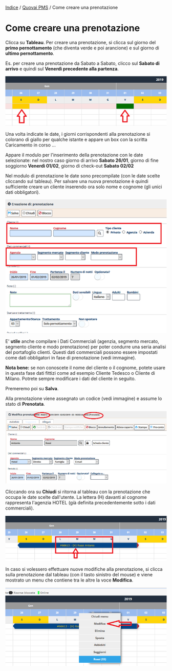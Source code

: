 

[Indice](index.html) / [Quovai PMS](quovai-pms-it.md) / Come creare una prenotazione

# Come creare una prenotazione

Clicca su **Tableau**. Per creare una prenotazione, si clicca sul giorno del **primo pernottamento** (che diventa verde e poi arancione) e sul giorno di **ultimo pernottamento**.

Es. per creare una prenotazione da Sabato a Sabato, clicco sul **Sabato di arrivo** e quindi sul **Venerdì precedente alla partenza**.

![](images/booking-001c.png)

Una volta indicate le date, i giorni corrispondenti alla prenotazione si colorano di giallo per qualche istante e appare un box con la scritta Caricamento in corso …

Appare il modulo per l'inserimento della prenotazione con le date selezionate:
nel nostro caso giorno di arrivo **Sabato 26/01**, giorno di fine soggiorno **Venerdì 01/02**, giorno di check-out **Sabato 02/02**

Nel modulo di prenotazione le date sono precompilate (con le date scelte cliccando sul tableau). Per salvare una nuova prenotazione è quindi sufficiente creare un cliente inserendo ora solo nome e cognome (gli unici dati obbligatori). 

![](images/booking-002c.png)

E' **utile** anche compilare i Dati Commerciali (agenzia, segmento mercato, segmento cliente e modo prenotazione) per poter condurre una seria analisi del portafoglio clienti. Questi dati commerciali possono essere impostati come dati obbligatori in fase di prenotazione (vedi immagine).

**Nota bene:** se non conoscete il nome del cliente o il cognome, potete usare in questa fase dati fittizi come ad esempio Cliente Tedesco o Cliente di Milano. Potrete sempre modificare i dati del cliente in seguito.

Premeremo poi su **Salva**.

Alla prenotazione viene assegnato un codice (vedi immagine) e assume lo stato di **Prenotata**.

![](images/booking-004c.png)

Cliccando ora su **Chiudi** si ritorna al tableau con la prenotazione che occupa le date scelte dall'utente. La lettera (H) davanti al cognome rappresenta l'agenzia HOTEL (già definita precedentemente sotto i dati commerciali).

![](images/booking-005c.png)

In caso si volessero effettuare nuove modifiche alla prenotazione, si clicca sulla prenotazione dal tableau (con il tasto sinistro del mouse) e viene mostrato un menu che contiene tra le altre la voce **Modifica**.

![](images/booking-006c.png)
